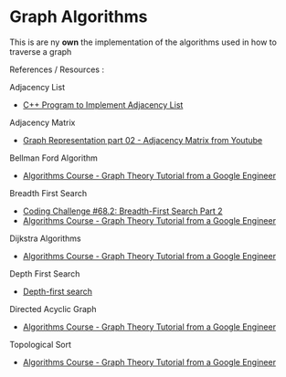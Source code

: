 # Graph Algorithms

This is are ny **own** the implementation of the algorithms used in how to traverse a graph

References / Resources : 

Adjacency List
  - [C++ Program to Implement Adjacency List](https://www.tutorialspoint.com/cplusplus-program-to-implement-adjacency-list)

Adjacency Matrix
  - [Graph Representation part 02 - Adjacency Matrix from Youtube](https://www.youtube.com/watch?v=9C2cpQZVRBA)

Bellman Ford Algorithm
  - [Algorithms Course - Graph Theory Tutorial from a Google Engineer](https://www.youtube.com/watch?v=09_LlHjoEiY&t=1938s)
  
Breadth First Search
  - [Coding Challenge #68.2: Breadth-First Search Part 2](https://www.youtube.com/watch?v=-he67EEM6z0&t=861s)
  - [Algorithms Course - Graph Theory Tutorial from a Google Engineer](https://www.youtube.com/watch?v=09_LlHjoEiY&t=1938s)

Dijkstra Algorithms
  - [Algorithms Course - Graph Theory Tutorial from a Google Engineer](https://www.youtube.com/watch?v=09_LlHjoEiY&t=1938s)

Depth First Search
  - [Depth-first search](https://en.wikipedia.org/wiki/Depth-first_search#:~:text=Depth%2Dfirst%20search%20(DFS),along%20each%20branch%20before%20backtracking.)

Directed Acyclic Graph
  -  [Algorithms Course - Graph Theory Tutorial from a Google Engineer](https://www.youtube.com/watch?v=09_LlHjoEiY&t=1938s)

Topological Sort
  - [Algorithms Course - Graph Theory Tutorial from a Google Engineer](https://www.youtube.com/watch?v=09_LlHjoEiY&t=1938s)